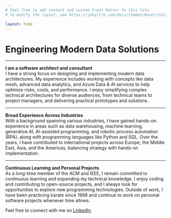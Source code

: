 ```yaml
---
# Feel free to add content and custom Front Matter to this file.
# To modify the layout, see https://jekyllrb.com/docs/themes/#overriding-theme-defaults

layout: home
---
```


<!--
# **Engineering Modern Data Solutions**  
### *Turning Complex Data into Clear Solutions*
-->

# **Engineering Modern Data Solutions**
---

**I am a software architect and consultant**  
I have a strong focus on designing and implementing modern data architectures. My experience includes working with concepts like data mesh, advanced data analytics, and Azure Data & AI services to help optimize risks, costs, and performance. I enjoy simplifying complex technical architectures for diverse audiences, from technical teams to project managers, and delivering practical prototypes and solutions.  

---

**Broad Experience Across Industries**  
With a background spanning various industries, I have gained hands-on experience in areas such as data warehousing, machine learning, generative AI, AI-assisted programming, and robotic process automation (RPA), along with programming languages like Python and SQL. Over the years, I have contributed to international projects across Europe, the Middle East, Asia, and the Americas, balancing strategy with hands-on implementation.

---

**Continuous Learning and Personal Projects**  
As a long-time member of the ACM and IEEE, I remain committed to continuous learning and expanding my technical knowledge. I enjoy coding and contributing to open-source projects, and I always look for opportunities to explore new programming technologies. Outside of work, I have been practicing karate since 1998 and continue to work on personal software projects whenever time allows.  

Feel free to connect with me on [LinkedIn](https://www.linkedin.com/in/alexander-todorovic-hitosuji/?locale=en_US).